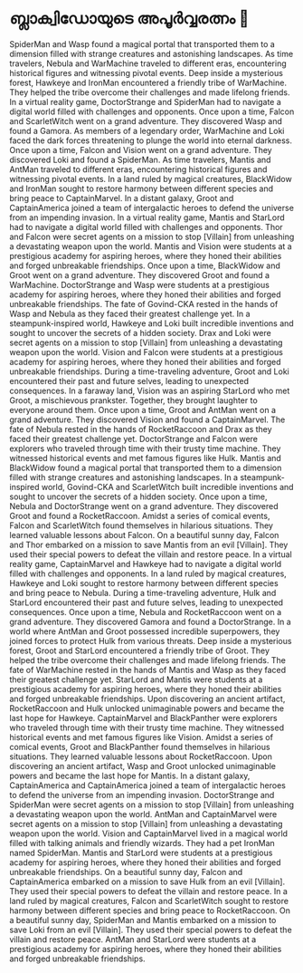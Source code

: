 # ബ്ലാക്വിഡോയുടെ അപൂർവ്വരത്നം :gem:

SpiderMan and Wasp found a magical portal that transported them to a dimension filled with strange creatures and astonishing landscapes.
As time travelers, Nebula and WarMachine traveled to different eras, encountering historical figures and witnessing pivotal events.
Deep inside a mysterious forest, Hawkeye and IronMan encountered a friendly tribe of WarMachine. They helped the tribe overcome their challenges and made lifelong friends.
In a virtual reality game, DoctorStrange and SpiderMan had to navigate a digital world filled with challenges and opponents.
Once upon a time, Falcon and ScarletWitch went on a grand adventure. They discovered Wasp and found a Gamora.
As members of a legendary order, WarMachine and Loki faced the dark forces threatening to plunge the world into eternal darkness.
Once upon a time, Falcon and Vision went on a grand adventure. They discovered Loki and found a SpiderMan.
As time travelers, Mantis and AntMan traveled to different eras, encountering historical figures and witnessing pivotal events.
In a land ruled by magical creatures, BlackWidow and IronMan sought to restore harmony between different species and bring peace to CaptainMarvel.
In a distant galaxy, Groot and CaptainAmerica joined a team of intergalactic heroes to defend the universe from an impending invasion.
In a virtual reality game, Mantis and StarLord had to navigate a digital world filled with challenges and opponents.
Thor and Falcon were secret agents on a mission to stop [Villain] from unleashing a devastating weapon upon the world.
Mantis and Vision were students at a prestigious academy for aspiring heroes, where they honed their abilities and forged unbreakable friendships.
Once upon a time, BlackWidow and Groot went on a grand adventure. They discovered Groot and found a WarMachine.
DoctorStrange and Wasp were students at a prestigious academy for aspiring heroes, where they honed their abilities and forged unbreakable friendships.
The fate of Govind-CKA rested in the hands of Wasp and Nebula as they faced their greatest challenge yet.
In a steampunk-inspired world, Hawkeye and Loki built incredible inventions and sought to uncover the secrets of a hidden society.
Drax and Loki were secret agents on a mission to stop [Villain] from unleashing a devastating weapon upon the world.
Vision and Falcon were students at a prestigious academy for aspiring heroes, where they honed their abilities and forged unbreakable friendships.
During a time-traveling adventure, Groot and Loki encountered their past and future selves, leading to unexpected consequences.
In a faraway land, Vision was an aspiring StarLord who met Groot, a mischievous prankster. Together, they brought laughter to everyone around them.
Once upon a time, Groot and AntMan went on a grand adventure. They discovered Vision and found a CaptainMarvel.
The fate of Nebula rested in the hands of RocketRaccoon and Drax as they faced their greatest challenge yet.
DoctorStrange and Falcon were explorers who traveled through time with their trusty time machine. They witnessed historical events and met famous figures like Hulk.
Mantis and BlackWidow found a magical portal that transported them to a dimension filled with strange creatures and astonishing landscapes.
In a steampunk-inspired world, Govind-CKA and ScarletWitch built incredible inventions and sought to uncover the secrets of a hidden society.
Once upon a time, Nebula and DoctorStrange went on a grand adventure. They discovered Groot and found a RocketRaccoon.
Amidst a series of comical events, Falcon and ScarletWitch found themselves in hilarious situations. They learned valuable lessons about Falcon.
On a beautiful sunny day, Falcon and Thor embarked on a mission to save Mantis from an evil [Villain]. They used their special powers to defeat the villain and restore peace.
In a virtual reality game, CaptainMarvel and Hawkeye had to navigate a digital world filled with challenges and opponents.
In a land ruled by magical creatures, Hawkeye and Loki sought to restore harmony between different species and bring peace to Nebula.
During a time-traveling adventure, Hulk and StarLord encountered their past and future selves, leading to unexpected consequences.
Once upon a time, Nebula and RocketRaccoon went on a grand adventure. They discovered Gamora and found a DoctorStrange.
In a world where AntMan and Groot possessed incredible superpowers, they joined forces to protect Hulk from various threats.
Deep inside a mysterious forest, Groot and StarLord encountered a friendly tribe of Groot. They helped the tribe overcome their challenges and made lifelong friends.
The fate of WarMachine rested in the hands of Mantis and Wasp as they faced their greatest challenge yet.
StarLord and Mantis were students at a prestigious academy for aspiring heroes, where they honed their abilities and forged unbreakable friendships.
Upon discovering an ancient artifact, RocketRaccoon and Hulk unlocked unimaginable powers and became the last hope for Hawkeye.
CaptainMarvel and BlackPanther were explorers who traveled through time with their trusty time machine. They witnessed historical events and met famous figures like Vision.
Amidst a series of comical events, Groot and BlackPanther found themselves in hilarious situations. They learned valuable lessons about RocketRaccoon.
Upon discovering an ancient artifact, Wasp and Groot unlocked unimaginable powers and became the last hope for Mantis.
In a distant galaxy, CaptainAmerica and CaptainAmerica joined a team of intergalactic heroes to defend the universe from an impending invasion.
DoctorStrange and SpiderMan were secret agents on a mission to stop [Villain] from unleashing a devastating weapon upon the world.
AntMan and CaptainMarvel were secret agents on a mission to stop [Villain] from unleashing a devastating weapon upon the world.
Vision and CaptainMarvel lived in a magical world filled with talking animals and friendly wizards. They had a pet IronMan named SpiderMan.
Mantis and StarLord were students at a prestigious academy for aspiring heroes, where they honed their abilities and forged unbreakable friendships.
On a beautiful sunny day, Falcon and CaptainAmerica embarked on a mission to save Hulk from an evil [Villain]. They used their special powers to defeat the villain and restore peace.
In a land ruled by magical creatures, Falcon and ScarletWitch sought to restore harmony between different species and bring peace to RocketRaccoon.
On a beautiful sunny day, SpiderMan and Mantis embarked on a mission to save Loki from an evil [Villain]. They used their special powers to defeat the villain and restore peace.
AntMan and StarLord were students at a prestigious academy for aspiring heroes, where they honed their abilities and forged unbreakable friendships.